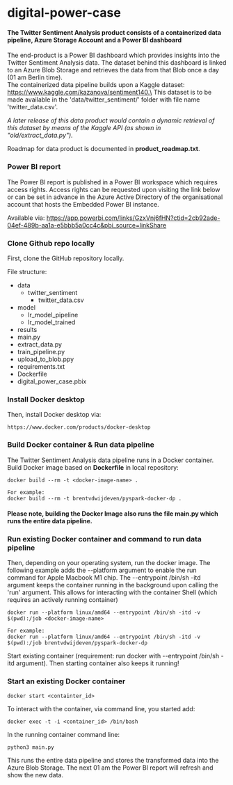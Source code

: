 # digital-power-case

#### The Twitter Sentiment Analysis product consists of a containerized data pipeline, Azure Storage Account and a Power BI dashboard
The end-product is a Power BI dashboard which provides insights into the Twitter Sentiment Analysis data.
The dataset behind this dashboard is linked to an Azure Blob Storage and retrieves the data from that Blob once a day (01 am Berlin time). \
The containerized data pipeline builds upon a Kaggle dataset: https://www.kaggle.com/kazanova/sentiment140.\
This dataset is to be made available in the 'data/twitter_sentiment/' folder with file name 'twitter_data.csv'.

_A later release of this data product would contain a dynamic retrieval of this dataset by means of the Kaggle API (as shown in "old/extract_data.py")._

Roadmap for data product is documented in __product_roadmap.txt__.

### Power BI report
The Power BI report is published in a Power BI workspace which requires access rights.
Access rights can be requested upon visiting the link below or can be set in advance in 
the Azure Active Directory of the organisational account that hosts the Embedded Power BI instance.

Available via:
https://app.powerbi.com/links/GzxVnj6fHN?ctid=2cb92ade-04ef-489b-aa1a-e5bbb5a0cc4c&pbi_source=linkShare



### Clone Github repo locally
First, clone the GitHub repository locally.

File structure:
- data
  - twitter_sentiment
    - twitter_data.csv
- model
  - lr_model_pipeline
  - lr_model_trained
- results
- main.py
- extract_data.py
- train_pipeline.py
- upload_to_blob.ppy
- requirements.txt
- Dockerfile 
- digital_power_case.pbix


### Install Docker desktop
Then, install Docker desktop via: 
    
    https://www.docker.com/products/docker-desktop

### Build Docker container & Run data pipeline
The Twitter Sentiment Analysis data pipeline runs in a Docker container. 
Build Docker image based on __Dockerfile__ in local repository: 

    docker build --rm -t <docker-image-name> .
    
    For example:
    docker build --rm -t brentvdwijdeven/pyspark-docker-dp . 

#### Please note, building the Docker Image also runs the file __main.py__ which runs the entire data pipeline.

### Run existing Docker container and command to run data pipeline


Then, depending on your operating system, run the docker image. 
The following example adds the --platform argument to enable the run command for Apple Macbook M1 chip.
The --entrypoint /bin/sh -itd argument keeps the container running in the background upon calling the 'run' argument.
This allows for interacting with the container Shell (which requires an actively running container)

    docker run --platform linux/amd64 --entrypoint /bin/sh -itd -v $(pwd):/job <docker-image-name>	

    For example:
    docker run --platform linux/amd64 --entrypoint /bin/sh -itd -v $(pwd):/job brentvdwijdeven/pyspark-docker-dp

Start existing container (requirement: run docker with --entrypoint /bin/sh -itd argument).
Then starting container also keeps it running!

### Start an existing Docker container

    docker start <containter_id>

To interact with the container, via command line, you started add:

    docker exec -t -i <container_id> /bin/bash

In the running container command line:

    python3 main.py

This runs the entire data pipeline and stores the transformed data into the Azure Blob Storage. 
The next 01 am the Power BI report will refresh and show the new data.
